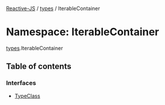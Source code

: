 [Reactive-JS](../README.md) / [types](types.md) / IterableContainer

# Namespace: IterableContainer

[types](types.md).IterableContainer

## Table of contents

### Interfaces

- [TypeClass](../interfaces/types.IterableContainer.TypeClass.md)
